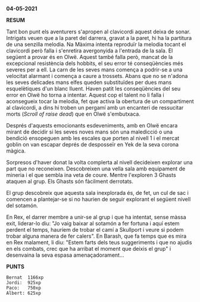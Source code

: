 **04-05-2021**

**RESUM**

Tant bon punt els aventurers s'apropen al clavicordi aquest deixa de sonar.
Intrigats veuen que a la paret del darrera, gravat a la paret, hi ha la
partitura de una senzilla melodia. Na Màxima intenta reproduïr la melodia
tocant el clavicordi però falla i s'enretira avergonyida a l'entrada de la
sala. El següent a provar és en Olwë. Aquest també falla però, mancat de la
excepcional resistència dels hobbits, el seu error té conseqüències més severes
per a ell. La carn de les seves mans comença a podrir-se a una velocitat
alarmant i comença a caure a trossets. Abans que no se n'adona les seves
delicades mans elfes queden substituïdes per dues mans esquelètiques d'un blanc
lluent. Haven patit les conseqüències del seu error en Olwë ho torna a
intentar. Aquest cop el talent no li falla i aconsegueix tocar la melodia, fet
que activa la obertura de un compartiment al clavicordi, a dins hi troben un
pergamí amb un encanteri de ressucitar morts (*Scroll of raise dead*) que en
Olwë s'embutxaca. 

Després d'aquests emocionants esdeveniments, amb en Olwë encara mirant de
decidir si les seves noves mans són una maledicció o una bendició ensopeguen
amb les escales que porten al nivell 1 i el mercat goblin on van escapar deprés
de desposseïr en Yek de la seva corona màgica.

Sorpresos d'haver donat la volta complerta al nivell decideixen explorar una
part que no reconeixen. Descobreixen una vella sala amb equipament de mineria i
el que sembla ina veta de coure. Mentre l'exploren 3 Ghasts ataquen al grup.
Els Ghasts són fàcilment derrotats. 

El grup descobreix que aquesta sala inexplorada és, de fet, un cul de sac i
comencen a plantejar-se si no haurien de seguir explorant el següent nivell del
sotamón. 

En Rex, el darrer membre a unir-se al grup i que ha intentat, sense
màssa exit, liderar-lo diu: "Jo vaig baixar al sotamón a fer fortuna i aquí
estem perdent el temps, hauríem de trobar el camí a Skullport i veure si podem
trobar alguna manera de fer calers". En Barash, que fa temps que es mira en Rex
malament, li diu: "Estem farts dels teus suggeriments i que no ajudis en els
combats, crec que ha arribat el moment que deixis el grup" i desenvaina la seva
espasa amenaçadorament...

**PUNTS**

```
Bernat  1166xp
Jordi:  925xp
Paco:   750xp  
Albert: 625xp 
```

